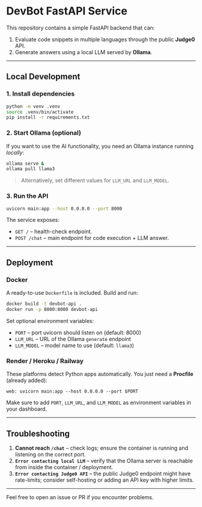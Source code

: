 # DevBot FastAPI Service

This repository contains a simple FastAPI backend that can:

1. Evaluate code snippets in multiple languages through the public **Judge0** API.
2. Generate answers using a local LLM served by **Ollama**.

---

## Local Development

### 1. Install dependencies
```bash
python -m venv .venv
source .venv/bin/activate
pip install -r requirements.txt
```

### 2. Start Ollama (optional)

If you want to use the AI functionality, you need an Ollama instance running *locally*:
```bash
ollama serve &
ollama pull llama3
```

> Alternatively, set different values for `LLM_URL` and `LLM_MODEL`.

### 3. Run the API
```bash
uvicorn main:app --host 0.0.0.0 --port 8000
```

The service exposes:
- `GET /` – health-check endpoint.
- `POST /chat` – main endpoint for code execution + LLM answer.

---

## Deployment

### Docker
A ready-to-use `Dockerfile` is included. Build and run:
```bash
docker build -t devbot-api .
docker run -p 8000:8000 devbot-api
```

Set optional environment variables:
- `PORT` – port uvicorn should listen on (default: 8000)
- `LLM_URL` – URL of the Ollama `generate` endpoint
- `LLM_MODEL` – model name to use (default: `llama3`)

### Render / Heroku / Railway

These platforms detect Python apps automatically. You just need a **Procfile** (already added):
```
web: uvicorn main:app --host 0.0.0.0 --port $PORT
```

Make sure to add `PORT`, `LLM_URL`, and `LLM_MODEL` as environment variables in your dashboard.

---

## Troubleshooting

1. **Cannot reach `/chat`** – check logs; ensure the container is running and listening on the correct port.
2. **`Error contacting local LLM`** – verify that the Ollama server is reachable from inside the container / deployment.
3. **`Error contacting Judge0 API`** – the public Judge0 endpoint might have rate-limits; consider self-hosting or adding an API key with higher limits.

---

Feel free to open an issue or PR if you encounter problems.